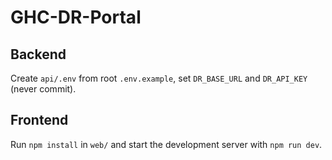 # GHC-DR-Portal

## Backend
Create `api/.env` from root `.env.example`, set `DR_BASE_URL` and `DR_API_KEY` (never commit).

## Frontend
Run `npm install` in `web/` and start the development server with `npm run dev`.
